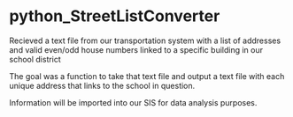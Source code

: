 # python_StreetListConverter

Recieved a text file from our transportation system with a list of addresses and valid even/odd house numbers linked to a specific building in our school district

The goal was a function to take that text file and output a text file with each unique address that links to the school in question.

Information will be imported into our SIS for data analysis purposes.
